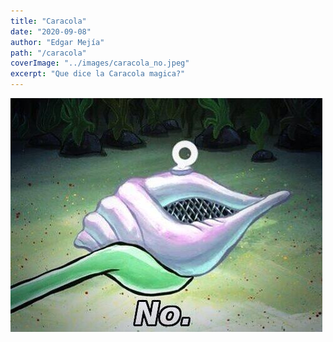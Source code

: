 ```yaml
---
title: "Caracola"
date: "2020-09-08"
author: "Edgar Mejía"
path: "/caracola"
coverImage: "../images/caracola_no.jpeg"
excerpt: "Que dice la Caracola magica?"
---
```


![Caracola](../images/caracola_no.jpeg)
